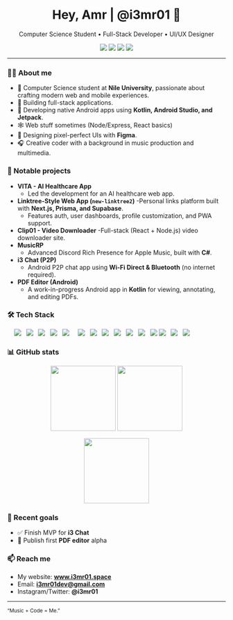 
<!-- Profile README for @i3mr01 -->
<h1 align="center">Hey, Amr | @i3mr01 👋</h1>
<p align="center">
Computer Science Student • Full-Stack Developer • UI/UX Designer
</p>

<p align="center">
  <a href="https://www.i3mr01.space"><img src="https://img.shields.io/badge/Portfolio-i3mr01.space-brightgreen?logo=googlechrome&logoColor=white"></a>
  <a href="mailto:i3mr01dev@gmail.com"><img src="https://img.shields.io/badge/Email-i3mr01dev%40gmail.com-informational?logo=gmail"></a>
  <a href="https://www.linkedin.com/in/i3mr01"><img src="https://img.shields.io/badge/LinkedIn-Amr%20Khaled-blue?logo=linkedin"></a>
  <img src="https://komarev.com/ghpvc/?username=i3mr01&label=Profile%20views&color=brightgreen" />
</p>

---

### 🧑‍💻 About me
- 🏫 Computer Science student at **Nile University**, passionate about crafting modern web and mobile experiences.
- 🚀 Building full-stack applications.
- 📱 Developing native Android apps using **Kotlin, Android Studio, and Jetpack**.
- 🕸️ Web stuff sometimes (Node/Express, React basics)  
- 🎨 Designing pixel-perfect UIs with **Figma**.
- 🎧 Creative coder with a background in music production and multimedia.
  
### 🚀 Notable projects
- **VITA - AI Healthcare App**
  - Led the development for an AI healthcare web app.
- **Linktree-Style Web App (`new-linktree2`)**
  -Personal links platform built with **Next.js, Prisma, and Supabase**.
  - Features auth, user dashboards, profile customization, and PWA support.
- **Clip01 - Video Downloader**
  -Full-stack (React + Node.js) video downloader site.
- **MusicRP**
  - Advanced Discord Rich Presence for Apple Music, built with **C#**.
- **i3 Chat (P2P)**
  - Android P2P chat app using **Wi-Fi Direct & Bluetooth** (no internet required).
- **PDF Editor (Android)**
  - A work-in-progress Android app in **Kotlin** for viewing, annotating, and editing PDFs.

### 🛠 Tech Stack
<p>
    <img src="https://img.shields.io/badge/JavaScript-F7DF1E?logo=javascript&logoColor=black" />
  <img src="https://img.shields.io/badge/TypeScript-3178C6?logo=typescript&logoColor=white" />
  <img src="https://img.shields.io/badge/React-20232a?logo=react&logoColor=61DAFB" />
  <img src="https://img.shields.io/badge/Next.js-000000?logo=nextdotjs&logoColor=white" />
  <img src="https://img.shields.io/badge/Tailwind_CSS-06B6D4?logo=tailwindcss&logoColor=white" />
    <img src="https://img.shields.io/badge/Node.js-339933?logo=nodedotjs&logoColor=white" />
  <img src="https://img.shields.io/badge/Firebase-FFCA28?logo=firebase&logoColor=black" />
  <img src="https://img.shields.io/badge/Supabase-3FCF8E?logo=supabase&logoColor=white" />
  <img src="https://img.shields.io/badge/Python-3776AB?logo=python&logoColor=white" />
   <img src="https://img.shields.io/badge/Kotlin-7F52FF?logo=kotlin&logoColor=white" />
  <img src="https://img.shields.io/badge/Android_Studio-3DDC84?logo=androidstudio&logoColor=white" />
  <img src="https://img.shields.io/badge/C%23-239120?logo=csharp&logoColor=white" />
  <img src="https://img.shields.io/badge/Figma-F24E1E?logo=figma&logoColor=white" />
  <img src="https://img.shields.io/badge/Docker-2496ED?logo=docker&logoColor=white" />
  <img src="https://img.shields.io/badge/Git-%23F05032?logo=git&logoColor=white" />
</p>

### 📊 GitHub stats
<p align="center">
  <img src="https://github-readme-stats.vercel.app/api?username=i3mr01&show_icons=true&theme=transparent" height="150" />
  <img src="https://github-readme-stats.vercel.app/api/top-langs/?username=i3mr01&layout=compact&theme=transparent" height="150" />
</p>
<p align="center">
  <img src="https://streak-stats.demolab.com?user=i3mr01&theme=transparent" height="150" />
</p>

### 📝 Recent goals
- ✅ Finish MVP for **i3 Chat**
- 🧩 Publish first **PDF editor** alpha

### 📫 Reach me
- My website: **www.i3mr01.space**
- Email: **i3mr01dev@gmail.com**  
- Instagram/Twitter: **@i3mr01**

---
<sub>“Music + Code = Me.”</sub>
